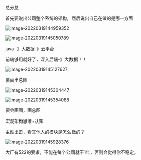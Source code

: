 总分总

首先要说出公司整个系统的架构，然后说出自己在做的是哪一方面



![image-20220319144959352](https://image.imxyu.cn/file/image-20220319144959352.png)

![image-20220319145050789](https://image.imxyu.cn/file/image-20220319145050789.png)



java -》大数据-》云平台

前端够用就好了，深入后端-》大数据！！

![image-20220319145127627](https://image.imxyu.cn/file/image-20220319145127627.png)



要画出总图

![image-20220319145304447](https://image.imxyu.cn/file/image-20220319145304447.png)



![image-20220319145354088](https://image.imxyu.cn/file/image-20220319145354088.png)





要会画图，画总图

宏观架构思维+认知

主动出击，看其他人的模块是怎么做的？

![image-20220319145928376](https://image.imxyu.cn/file/image-20220319145928376.png)



大厂有522的要求，不能在每个公司就干1年，否则会觉得你不稳定。